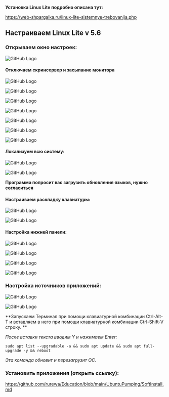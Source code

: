 **Установка Linux Lite подробно описана тут:**

https://web-shpargalka.ru/linux-lite-sistemnye-trebovanija.php

## Настраиваем Linux Lite v 5.6

### Открываем окно настроек:

![GitHub Logo](images/LinuxLiteStart.png)

#### Отключаем скринсервер и засыпание монитора

![GitHub Logo](images/LinuxLiteScreenSave.png)

![GitHub Logo](images/LinuxLiteScreenSave1.png)

![GitHub Logo](images/LinuxLiteScreenSave2.png)

![GitHub Logo](images/LinuxLiteScreenSave3.png)

![GitHub Logo](images/LinuxLiteScreenSave4.png)

![GitHub Logo](images/LinuxLiteScreenSave5.png)

![GitHub Logo](images/LinuxLiteScreenSave6.png)

#### Локализуем всю систему:

![GitHub Logo](images/LinuxLiteLang.png)

![GitHub Logo](images/LinuxLiteLang1.png)

**Программа попросит вас загрузить обновления языков, нужно согласиться**

#### Настраиваем раскладку клавиатуры:

![GitHub Logo](images/LinuxLiteKeyboard.png)

![GitHub Logo](images/LinuxLiteKeyboard1.png)

#### Настройка нижней панели:

![GitHub Logo](images/LinuxLitePanelLang.png)

![GitHub Logo](images/LinuxLitePanelLang1.png)

![GitHub Logo](images/LinuxLiteLang2.png)

![GitHub Logo](images/LinuxLitePanelLang2.png)

### Настройка источников приложений:

![GitHub Logo](images/LinuxLiteSoftPartners.png)

![GitHub Logo](images/LinuxLiteSoftUpdate.png)

**Запускаем Терминал при помощи клавиатурной комбинации Ctrl-Alt-T и вставляем в него при помощи клавиатурной комбинации Ctrl-Shift-V строку. **

*После вставки текста вводим Y и нажимаем Enter:*

`sudo apt list --upgradable -a && sudo apt update && sudo apt full-upgrade -y && reboot`

*Эта команда обновит и перезагрузит ОС.*

### Установить приложения (открыть ссылку):

https://github.com/rurewa/Education/blob/main/UbuntuPumping/SoftInstall.md